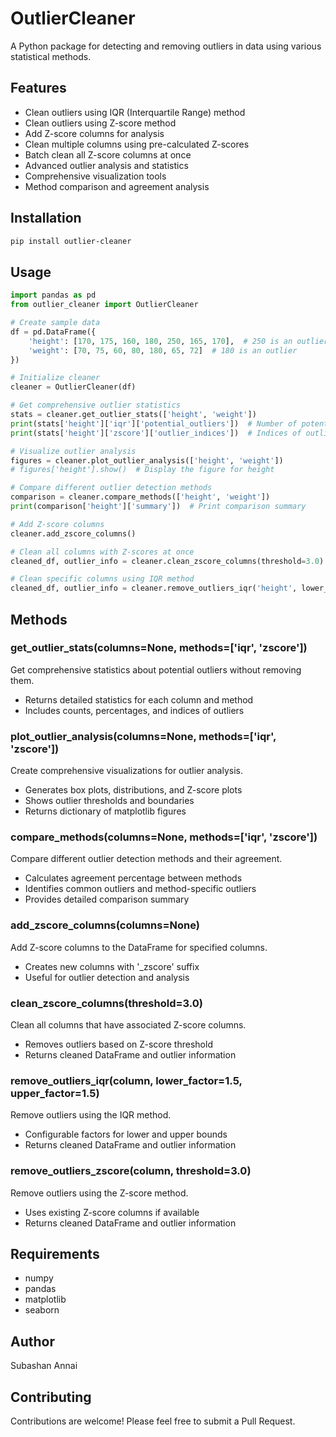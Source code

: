 # OutlierCleaner

A Python package for detecting and removing outliers in data using various statistical methods.

## Features

- Clean outliers using IQR (Interquartile Range) method
- Clean outliers using Z-score method
- Add Z-score columns for analysis
- Clean multiple columns using pre-calculated Z-scores
- Batch clean all Z-score columns at once
- Advanced outlier analysis and statistics
- Comprehensive visualization tools
- Method comparison and agreement analysis

## Installation

```bash
pip install outlier-cleaner
```

## Usage

```python
import pandas as pd
from outlier_cleaner import OutlierCleaner

# Create sample data
df = pd.DataFrame({
    'height': [170, 175, 160, 180, 250, 165, 170],  # 250 is an outlier
    'weight': [70, 75, 60, 80, 180, 65, 72]  # 180 is an outlier
})

# Initialize cleaner
cleaner = OutlierCleaner(df)

# Get comprehensive outlier statistics
stats = cleaner.get_outlier_stats(['height', 'weight'])
print(stats['height']['iqr']['potential_outliers'])  # Number of potential outliers
print(stats['height']['zscore']['outlier_indices'])  # Indices of outliers

# Visualize outlier analysis
figures = cleaner.plot_outlier_analysis(['height', 'weight'])
# figures['height'].show()  # Display the figure for height

# Compare different outlier detection methods
comparison = cleaner.compare_methods(['height', 'weight'])
print(comparison['height']['summary'])  # Print comparison summary

# Add Z-score columns
cleaner.add_zscore_columns()

# Clean all columns with Z-scores at once
cleaned_df, outlier_info = cleaner.clean_zscore_columns(threshold=3.0)

# Clean specific columns using IQR method
cleaned_df, outlier_info = cleaner.remove_outliers_iqr('height', lower_factor=1.5, upper_factor=1.5)
```

## Methods

### get_outlier_stats(columns=None, methods=['iqr', 'zscore'])
Get comprehensive statistics about potential outliers without removing them.
- Returns detailed statistics for each column and method
- Includes counts, percentages, and indices of outliers

### plot_outlier_analysis(columns=None, methods=['iqr', 'zscore'])
Create comprehensive visualizations for outlier analysis.
- Generates box plots, distributions, and Z-score plots
- Shows outlier thresholds and boundaries
- Returns dictionary of matplotlib figures

### compare_methods(columns=None, methods=['iqr', 'zscore'])
Compare different outlier detection methods and their agreement.
- Calculates agreement percentage between methods
- Identifies common outliers and method-specific outliers
- Provides detailed comparison summary

### add_zscore_columns(columns=None)
Add Z-score columns to the DataFrame for specified columns.
- Creates new columns with '_zscore' suffix
- Useful for outlier detection and analysis

### clean_zscore_columns(threshold=3.0)
Clean all columns that have associated Z-score columns.
- Removes outliers based on Z-score threshold
- Returns cleaned DataFrame and outlier information

### remove_outliers_iqr(column, lower_factor=1.5, upper_factor=1.5)
Remove outliers using the IQR method.
- Configurable factors for lower and upper bounds
- Returns cleaned DataFrame and outlier information

### remove_outliers_zscore(column, threshold=3.0)
Remove outliers using the Z-score method.
- Uses existing Z-score columns if available
- Returns cleaned DataFrame and outlier information

## Requirements

- numpy
- pandas
- matplotlib
- seaborn

## Author

Subashan Annai

## Contributing

Contributions are welcome! Please feel free to submit a Pull Request. 